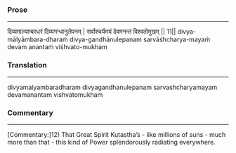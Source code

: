 ### Prose 
 --- 
दिव्यमाल्याम्बरधरं दिव्यगन्धानुलेपनम् |
सर्वाश्चर्यमयं देवमनन्तं विश्वतोमुखम् || 11||
divya-mālyāmbara-dharaṁ divya-gandhānulepanam
sarvāśhcharya-mayaṁ devam anantaṁ viśhvato-mukham

### Translation 
 --- 
divyamalyambaradharam divyagandhanulepanam sarvashcharyamayam devamanantam vishvatomukham

### Commentary 
 --- 
[Commentary:]12) That Great Spirit Kutastha’s - like millions of suns - much more than that - this kind of Power splendorously radiating everywhere.